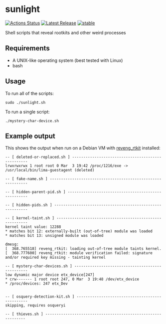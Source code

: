 # sunlight

[![Actions Status](https://github.com/chainguard-dev/osquery-defense-kit/workflows/verify/badge.svg)](https://github.com/chainguard-dev/osquery-defense-kit/actions)
[![Latest Release](https://img.shields.io/github/v/release/chainguard-dev/osquery-defense-kit?include_prereleases)](https://github.com/chainguard-dev/osquery-defense-kit/releases/latest)
[![stable](https://badges.github.io/stability-badges/dist/stable.svg)](https://github.com/badges/stability-badges)

Shell scripts that reveal rootkits and other weird processes

## Requirements

* A UNIX-like operating system (best tested with Linux)
* bash

## Usage

To run all of the scripts:

```shell
sudo ./sunlight.sh
```

To run a single script:

```shell
./mystery-char-device.sh
```

## Example output

This shows the output when run on a Debian VM with [reveng_rtkit](https://github.com/reveng007/reveng_rtkit) installed:

```log
-- [ deleted-or-replaced.sh ] --------------------------------------------------
lrwxrwxrwx 1 root root 0 Mar  3 19:42 /proc/1216/exe -> /usr/local/bin/lima-guestagent (deleted)

-- [ fake-name.sh ] ------------------------------------------------------------

-- [ hidden-parent-pid.sh ] ----------------------------------------------------

-- [ hidden-pids.sh ] ----------------------------------------------------------

-- [ kernel-taint.sh ] ---------------------------------------------------------
kernel taint value: 12288
* matches bit 12: externally-built (out-of-tree) module was loaded
* matches bit 13: unsigned module was loaded

dmesg:
[  368.765518] reveng_rtkit: loading out-of-tree module taints kernel.
[  368.777600] reveng_rtkit: module verification failed: signature and/or required key missing - tainting kernel

-- [ mystery-char-devices.sh ] -------------------------------------------------
low dynamic major device etx_device[247]
* crw------- 1 root root 247, 0 Mar  3 19:48 /dev/etx_device
* /proc/devices: 247 etx_Dev


-- [ osquery-detection-kit.sh ] ------------------------------------------------
skipping, requires osqueryi

-- [ thieves.sh ] -------------------------------------------------------------
```
